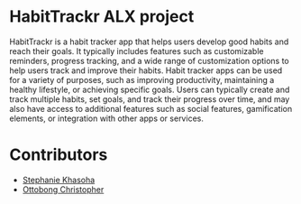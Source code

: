 # HabitTrackr ALX project

HabitTrackr is a habit tracker app that helps users develop good habits and reach their goals. It typically includes features such as customizable reminders, progress tracking, and a wide range of customization options to help users track and improve their habits. Habit tracker apps can be used for a variety of purposes, such as improving productivity, maintaining a healthy lifestyle, or achieving specific goals. Users can typically create and track multiple habits, set goals, and track their progress over time, and may also have access to additional features such as social features, gamification elements, or integration with other apps or services.

# Contributors
- [Stephanie Khasoha](https://github.com/Stephaniekhasoha)
- [Ottobong Christopher](https://github.com/ottobong)
